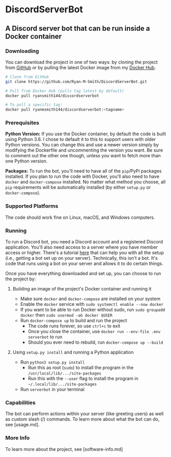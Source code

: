 # DiscordServerBot

## A Discord server bot that can be run inside a Docker container

### Downloading

You can download the project in one of two ways: by cloning the project from
[GitHub](https://github.com/Ryan-M-Smith/DiscordServerBot) or by pulling the latest Docker image from my
[Docker Hub](https://hub.docker.com/r/ryanmsmith144/discordserverbot).

```sh
# Clone from GitHub
git clone https://github.com/Ryan-M-Smith/DiscordServerBot.git

# Pull from Docker Hub (pulls tag latest by default)
docker pull ryansmith144/discordserverbot

# To pull a specific tag:
docker pull ryanmsmith144/discordserverbot:<tagname>
```

### Prerequisites

**Python Version:** If you use the Docker container, by default the code is built using Python 3.6. I chose
to default it to this to support users with older Python versions. You can change this and use a newer version
simply by modifying the Dockerfile and uncommenting the version you want. Be sure to comment out the other one though,
unless you want to fetch more than one Python version.

**Packages:** To run the bot, you'll need to have all of the `pip`/PyPi packages installed. If you plan to run the
code with Docker, you'll also need to have  `docker` and `docker-compose` installed. No matter what method you choose,
all `pip` requirements will be automatically installed (by either `setup.py` or `docker-compose`).

### Supported Platforms

The code should work fine on Linux, macOS, and Windows computers.

### Running

To run a Discord bot, you need a Discord account and a registered Discord application. You'll also need access to a server
where you have member access or higher. There's a tutorial [here](https://discordpy.readthedocs.io/en/latest/discord.html)
that can help you with all the setup (i.e., getting a bot set up on your server). Technically, this isn't a bot. It's code
that runs using a bot on your server and allows it to do certain things.

Once you have everything downloaded and set up, you can choose to run the project by:

1. Building an image of the project's Docker container and running it

    * Make sure `docker` and `docker-compose` are installed on your system
    * Enable the `docker` service with `sudo systemctl enable --now docker`
    * If you want to be able to run Docker without sudo, run `sudo groupadd docker` then
      `sudo usermod -aG docker $USER`
    * Run `docker-compose up` to build and run the project
      * The code runs forever, so use `ctrl+c` to exit
      * Once you close the container, use `docker run --env-file .env serverbot` to run
      * Should you ever need to rebuild, run `docker-compose up --build`

2. Using `setup.py install` and running a Python application

    * Run `python3 setup.py install`
      * Run this as root (`sudo`) to install the program in the `/usr/local/lib/.../site-packages`
      * Run this with the `--user` flag to install the program in `~/.local/lib/.../site-packages`
    * Run `serverbot` in your terminal

### Capabilities

The bot can perform actions within your server (like greeting users) as well as custom slash (/)
commands. To learn more about what the bot can do, see [usage.md].

### More Info

To learn more about the project, see [software-info.md]
